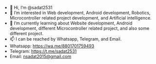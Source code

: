 - 👋 Hi, I’m @sadat2531
- 👀 I’m interested in Web development, Android development, Robotics, Microcontroller related project development, and Artificial intelligence.
- 🌱 I’m currently learning about Website development, Android development, different Microcontroller related project, and also some different project.
- 📫 I can be reached by Whatsapp, Telegram, and Email.
- Whatsapp: https://wa.me/8801701759493
- Telegram: https://t.me/sadat2531
- Email: nsadat2015@gmail.com

<!---
sadat2531/sadat2531 is a ✨ special ✨ repository because its `README.md` (this file) appears on your GitHub profile.
You can click the Preview link to take a look at your changes.
--->
